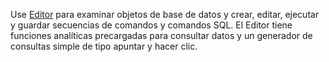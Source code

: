 Use [Editor](xbg1640280430669.md) para examinar objetos de base de datos y crear, editar, ejecutar y guardar secuencias de comandos y comandos SQL. El Editor tiene funciones analíticas precargadas para consultar datos y un generador de consultas simple de tipo apuntar y hacer clic.
